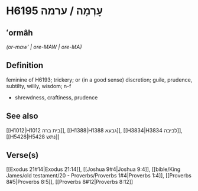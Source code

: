 # H6195 עׇרְמָה / ערמה

## ʻormâh

_(or-maw' | ore-MAW | ore-MA)_

## Definition

feminine of H6193; trickery; or (in a good sense) discretion; guile, prudence, subtilty, wilily, wisdom; n-f

- shrewdness, craftiness, prudence

## See also

[[H1012|H1012 בית ברה]], [[H1388|H1388 גבעא]], [[H3834|H3834 לביבה]], [[H5428|H5428 נתש]]

## Verse(s)

[[Exodus 21#14|Exodus 21:14]], [[Joshua 9#4|Joshua 9:4]], [[bible/King James/old testament/20 - Proverbs/Proverbs 1#4|Proverbs 1:4]], [[Proverbs 8#5|Proverbs 8:5]], [[Proverbs 8#12|Proverbs 8:12]]